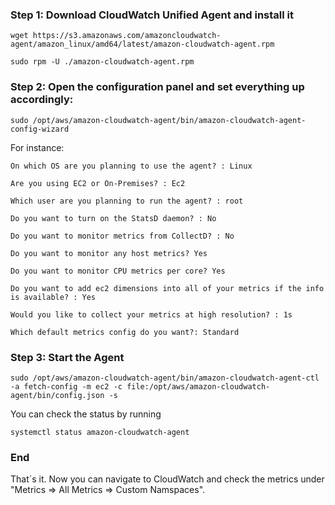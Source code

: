 ### Step 1: Download CloudWatch Unified Agent and install it 

```
wget https://s3.amazonaws.com/amazoncloudwatch-agent/amazon_linux/amd64/latest/amazon-cloudwatch-agent.rpm
```
````
sudo rpm -U ./amazon-cloudwatch-agent.rpm
````

### Step 2: Open the configuration panel and set everything up accordingly:

````
sudo /opt/aws/amazon-cloudwatch-agent/bin/amazon-cloudwatch-agent-config-wizard
````

For instance:

    On which OS are you planning to use the agent? : Linux

    Are you using EC2 or On-Premises? : Ec2

    Which user are you planning to run the agent? : root

    Do you want to turn on the StatsD daemon? : No

    Do you want to monitor metrics from CollectD? : No

    Do you want to monitor any host metrics? Yes

    Do you want to monitor CPU metrics per core? Yes

    Do you want to add ec2 dimensions into all of your metrics if the info is available? : Yes

    Would you like to collect your metrics at high resolution? : 1s

    Which default metrics config do you want?: Standard

### Step 3: Start the Agent

```
sudo /opt/aws/amazon-cloudwatch-agent/bin/amazon-cloudwatch-agent-ctl -a fetch-config -m ec2 -c file:/opt/aws/amazon-cloudwatch-agent/bin/config.json -s
```
You can check the status by running

````
systemctl status amazon-cloudwatch-agent
````

### End

That´s it. Now you can navigate to CloudWatch and check the metrics under "Metrics => All Metrics => Custom Namspaces".